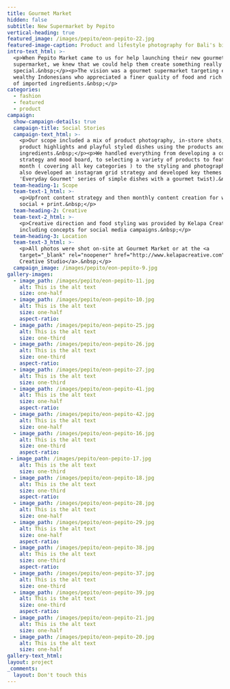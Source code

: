 ```yaml
---
title: Gourmet Market
hidden: false
subtitle: New Supermarket by Pepito
vertical-heading: true
featured_image: /images/pepito/eon-pepito-22.jpg
featured-image-caption: Product and lifestyle photography for Bali's biggest supermarket
intro-text_html: >-
  <p>When Pepito Market came to us for help launching their new gourmet
  supermarket, we knew that we could help them create something really
  special.&nbsp;</p><p>The vision was a gourmet supermarket targeting expats and
  wealthy Indonesians who appreciated a finer quality of food and rich variety
  of imported ingredients.&nbsp;</p>
categories:
  - fashion
  - featured
  - product
campaign:
  show-campaign-details: true
  campaign-title: Social Stories
  campaign-text_html: >-
    <p>Our scope included a mix of product photography, in-store shots, featured
    product highlights and playful styled dishes using the products and fresh
    ingredients.&nbsp;</p><p>We handled everything from developing a content
    strategy and mood board, to selecting a variety of products to feature each
    month ( covering all key categories ) to the styling and photography. We
    also developed an instagram grid strategy and developed key themes (like our
    'Everyday Gourmet' series of simple dishes with a gourmet twist).&nbsp;</p>
  team-heading-1: Scope
  team-text-1_html: >-
    <p>Upfront content strategy and then monthly content creation for web +
    social + print.&nbsp;</p>
  team-heading-2: Creative
  team-text-2_html: >-
    <p>Creative direction and food styling was provided by Kelapa Creative,
    including concepts for social media campaigns.&nbsp;</p>
  team-heading-3: Location
  team-text-3_html: >-
    <p>All photos were shot on-site at Gourmet Market or at the <a
    target="_blank" rel="noopener" href="http://www.kelapacreative.com">Kelapa
    Creative Studio</a>.&nbsp;</p>
  campaign_image: /images/pepito/eon-pepito-9.jpg
gallery-images:
  - image_path: /images/pepito/eon-pepito-11.jpg
    alt: This is the alt text
    size: one-half
  - image_path: /images/pepito/eon-pepito-10.jpg
    alt: This is the alt text
    size: one-half
    aspect-ratio:
  - image_path: /images/pepito/eon-pepito-25.jpg
    alt: This is the alt text
    size: one-third
  - image_path: /images/pepito/eon-pepito-26.jpg
    alt: This is the alt text
    size: one-third
    aspect-ratio:
  - image_path: /images/pepito/eon-pepito-27.jpg
    alt: This is the alt text
    size: one-third
  - image_path: /images/pepito/eon-pepito-41.jpg
    alt: This is the alt text
    size: one-half
    aspect-ratio:
  - image_path: /images/pepito/eon-pepito-42.jpg
    alt: This is the alt text
    size: one-half
  - image_path: /images/pepito/eon-pepito-16.jpg
    alt: This is the alt text
    size: one-third
    aspect-ratio:
 - image_path: /images/pepito/eon-pepito-17.jpg
    alt: This is the alt text
    size: one-third
  - image_path: /images/pepito/eon-pepito-18.jpg
    alt: This is the alt text
    size: one-third
    aspect-ratio:
  - image_path: /images/pepito/eon-pepito-28.jpg
    alt: This is the alt text
    size: one-half
  - image_path: /images/pepito/eon-pepito-29.jpg
    alt: This is the alt text
    size: one-half
    aspect-ratio:
  - image_path: /images/pepito/eon-pepito-38.jpg
    alt: This is the alt text
    size: one-third
    aspect-ratio:
  - image_path: /images/pepito/eon-pepito-37.jpg
    alt: This is the alt text
    size: one-third
  - image_path: /images/pepito/eon-pepito-39.jpg
    alt: This is the alt text
    size: one-third
    aspect-ratio:
  - image_path: /images/pepito/eon-pepito-21.jpg
    alt: This is the alt text
    size: one-half
  - image_path: /images/pepito/eon-pepito-20.jpg
    alt: This is the alt text
    size: one-half
gallery-text_html:
layout: project
_comments:
  layout: Don't touch this
---
```

